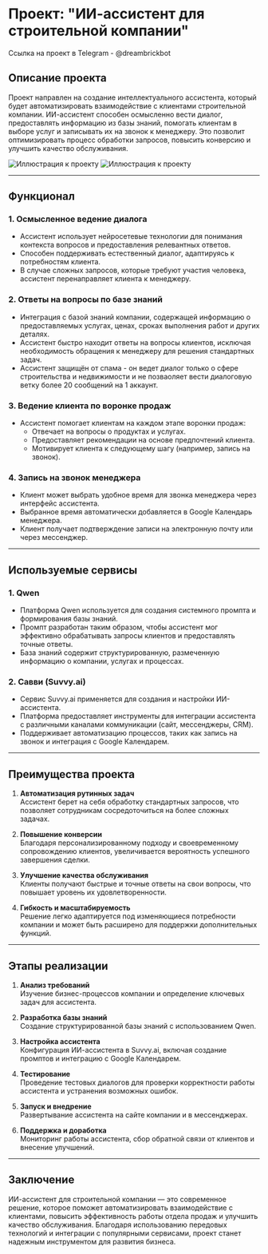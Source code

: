 # Проект: "ИИ-ассистент для строительной компании"

Ссылка на проект в Telegram - @dreambrickbot

## Описание проекта
Проект направлен на создание интеллектуального ассистента, который будет автоматизировать взаимодействие с клиентами строительной компании. ИИ-ассистент способен осмысленно вести диалог, предоставлять информацию из базы знаний, помогать клиентам в выборе услуг и записывать их на звонок к менеджеру. Это позволит оптимизировать процесс обработки запросов, повысить конверсию и улучшить качество обслуживания.

![Иллюстрация к проекту](https://raw.githubusercontent.com/vakitzashi/AI-Assistant/refs/heads/main/bot1.png)
![Иллюстрация к проекту](https://github.com/vakitzashi/AI-Assistant/blob/main/bot2.png?raw=true)

---

## Функционал

### 1. **Осмысленное ведение диалога**
   - Ассистент использует нейросетевые технологии для понимания контекста вопросов и предоставления релевантных ответов.
   - Способен поддерживать естественный диалог, адаптируясь к потребностям клиента.
   - В случае сложных запросов, которые требуют участия человека, ассистент перенаправляет клиента к менеджеру.

### 2. **Ответы на вопросы по базе знаний**
   - Интеграция с базой знаний компании, содержащей информацию о предоставляемых услугах, ценах, сроках выполнения работ и других деталях.
   - Ассистент быстро находит ответы на вопросы клиентов, исключая необходимость обращения к менеджеру для решения стандартных задач.
   - Ассистент защищён от спама - он ведет диалог только о сфере строительства и недвижимости и не позваоляет вести диалоговую ветку более 20 сообщений на 1 аккаунт.

### 3. **Ведение клиента по воронке продаж**
   - Ассистент помогает клиентам на каждом этапе воронки продаж:
     - Отвечает на вопросы о продуктах и услугах.
     - Предоставляет рекомендации на основе предпочтений клиента.
     - Мотивирует клиента к следующему шагу (например, запись на звонок).

### 4. **Запись на звонок менеджера**
   - Клиент может выбрать удобное время для звонка менеджера через интерфейс ассистента.
   - Выбранное время автоматически добавляется в Google Календарь менеджера.
   - Клиент получает подтверждение записи на электронную почту или через мессенджер.

---

## Используемые сервисы

### 1. **Qwen**
   - Платформа Qwen используется для создания системного промпта и формирования базы знаний.
   - Промпт разработан таким образом, чтобы ассистент мог эффективно обрабатывать запросы клиентов и предоставлять точные ответы.
   - База знаний содержит структурированную, размеченную информацию о компании, услугах и процессах.

### 2. **Савви (Suvvy.ai)**
   - Сервис Suvvy.ai применяется для создания и настройки ИИ-ассистента.
   - Платформа предоставляет инструменты для интеграции ассистента с различными каналами коммуникации (сайт, мессенджеры, CRM).
   - Поддерживает автоматизацию процессов, таких как запись на звонок и интеграция с Google Календарем.

---

## Преимущества проекта

1. **Автоматизация рутинных задач**  
   Ассистент берет на себя обработку стандартных запросов, что позволяет сотрудникам сосредоточиться на более сложных задачах.

2. **Повышение конверсии**  
   Благодаря персонализированному подходу и своевременному сопровождению клиентов, увеличивается вероятность успешного завершения сделки.

3. **Улучшение качества обслуживания**  
   Клиенты получают быстрые и точные ответы на свои вопросы, что повышает уровень их удовлетворенности.

4. **Гибкость и масштабируемость**  
   Решение легко адаптируется под изменяющиеся потребности компании и может быть расширено для поддержки дополнительных функций.

---

## Этапы реализации

1. **Анализ требований**  
   Изучение бизнес-процессов компании и определение ключевых задач для ассистента.

2. **Разработка базы знаний**  
   Создание структурированной базы знаний с использованием Qwen.

3. **Настройка ассистента**  
   Конфигурация ИИ-ассистента в Suvvy.ai, включая создание промптов и интеграцию с Google Календарем.

4. **Тестирование**  
   Проведение тестовых диалогов для проверки корректности работы ассистента и устранения возможных ошибок.

5. **Запуск и внедрение**  
   Развертывание ассистента на сайте компании и в мессенджерах.

6. **Поддержка и доработка**  
   Мониторинг работы ассистента, сбор обратной связи от клиентов и внесение улучшений.

---

## Заключение
ИИ-ассистент для строительной компании — это современное решение, которое поможет автоматизировать взаимодействие с клиентами, повысить эффективность работы отдела продаж и улучшить качество обслуживания. Благодаря использованию передовых технологий и интеграции с популярными сервисами, проект станет надежным инструментом для развития бизнеса.

